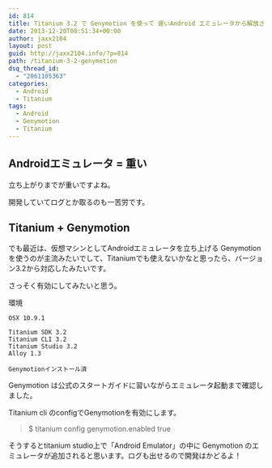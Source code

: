 ```yaml
---
id: 814
title: Titanium 3.2 で Genymotion を使って 遅いAndroid エミュレータから解放される
date: 2013-12-20T00:51:34+00:00
author: jaxx2104
layout: post
guid: http://jaxx2104.info/?p=814
path: /titanium-3-2-genymotion
dsq_thread_id:
  - "2061105363"
categories:
  - Android
  - Titanium
tags:
  - Android
  - Genymotion
  - Titanium
---
```

## Androidエミュレータ = 重い

立ち上がりまでが重いですよね。

開発していてログとか取るのも一苦労です。

## Titanium + Genymotion

でも最近は、仮想マシンとしてAndroidエミュレータを立ち上げる Genymotion を使うのが主流みたいでして、Titaniumでも使えないかなと思ったら、バージョン3.2から対応したみたいです。

さっそく有効にしてみたいと思う。

<!--more-->

環境

```
OSX 10.9.1

Titanium SDK 3.2
Titanium CLI 3.2
Titanium Studio 3.2
Alloy 1.3

Genymotionインストール済
```

Genymotion は公式のスタートガイドに習いながらエミュレータ起動まで確認しました。

Titanium cli のconfigでGenymotionを有効にします。

> $ titanium config genymotion.enabled true

そうするとtitanium studio上で「Android Emulator」の中に Genymotion のエミュレータが追加されると思います。ログも出せるので開発はかどるよ！
